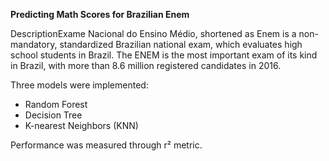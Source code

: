 __Predicting Math Scores for Brazilian Enem__

DescriptionExame Nacional do Ensino Médio, shortened as Enem is a non-mandatory, standardized Brazilian national exam, which evaluates high school students in Brazil. The ENEM is the most important exam of its kind in Brazil, with more than 8.6 million registered candidates in 2016. 

Three models were implemented: 

- Random Forest
- Decision Tree 
- K-nearest Neighbors (KNN)

Performance was measured through r² metric.
